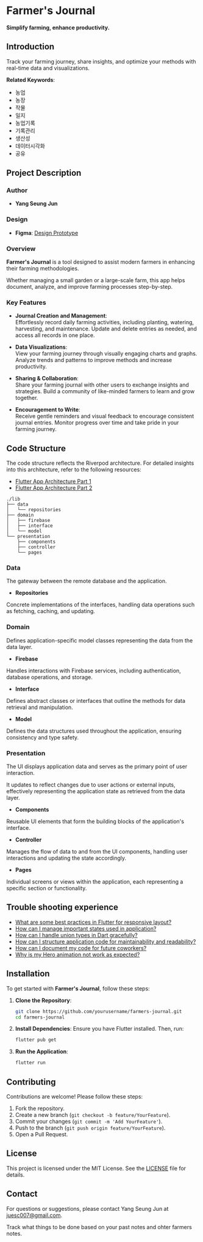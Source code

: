 # Farmer's Journal

**Simplify farming, enhance productivity.**

## Introduction

Track your farming journey, share insights, and optimize your methods with real-time data and visualizations.

**Related Keywords**:

- 농업
- 농장
- 작물
- 일지
- 농업기록
- 기록관리
- 생산성
- 데이터시각화
- 공유

## Project Description

### Author

- **Yang Seung Jun**

### Design

- **Figma**: [Design Prototype](https://www.figma.com/design/mH4hN1Mm68mfZOw7ZdPYLO/농업일지기획서?node-id=0-1&t=rUAQsCf8aykENsmw-1)

### Overview

**Farmer's Journal** is a tool designed to assist modern farmers in enhancing their farming methodologies.

Whether managing a small garden or a large-scale farm, this app helps document, analyze, and improve farming processes step-by-step.

### Key Features

- **Journal Creation and Management**:  
  Effortlessly record daily farming activities, including planting, watering, harvesting, and maintenance. Update and delete entries as needed, and access all records in one place.

- **Data Visualizations**:  
  View your farming journey through visually engaging charts and graphs. Analyze trends and patterns to improve methods and increase productivity.

- **Sharing & Collaboration**:  
  Share your farming journal with other users to exchange insights and strategies. Build a community of like-minded farmers to learn and grow together.

- **Encouragement to Write**:  
  Receive gentle reminders and visual feedback to encourage consistent journal entries. Monitor progress over time and take pride in your farming journey.

## Code Structure

The code structure reflects the Riverpod architecture. For detailed insights into this architecture, refer to the following resources:

- [Flutter App Architecture Part 1](https://yesj1234.github.io/posts/flutter_app_architecture)
- [Flutter App Architecture Part 2](https://yesj1234.github.io/posts/flutter_app_architecture2)

```
./lib
├── data
│   └── repositories
├── domain
│   ├── firebase
│   ├── interface
│   └── model
└── presentation
    ├── components
    ├── controller
    └── pages
```


### Data

The gateway between the remote database and the application.


- **Repositories**

Concrete implementations of the interfaces, handling data operations such as fetching, caching, and updating.

### Domain

Defines application-specific model classes representing the data from the data layer.

- **Firebase**

Handles interactions with Firebase services, including authentication, database operations, and storage.

- **Interface**

Defines abstract classes or interfaces that outline the methods for data retrieval and manipulation.

- **Model**

Defines the data structures used throughout the application, ensuring consistency and type safety.

### Presentation

The UI displays application data and serves as the primary point of user interaction.

It updates to reflect changes due to user actions or external inputs, effectively representing the application state as retrieved from the data layer.

- **Components**

Reusable UI elements that form the building blocks of the application's interface.

- **Controller**

Manages the flow of data to and from the UI components, handling user interactions and updating the state accordingly.

- **Pages**

Individual screens or views within the application, each representing a specific section or functionality.

## Trouble shooting experience

- [What are some best practices in Flutter for responsive layout?](https://yesj1234.github.io/posts/responsive_layout)
- [How can I manage important states used in application?](https://yesj1234.github.io/posts/riverpod)
- [How can I handle union types in Dart gracefully?](https://yesj1234.github.io/posts/union_types)
- [How can I structure application code for maintainability and readability?](https://yesj1234.github.io/posts/flutter_app_architecture)
- [How can I document my code for future coworkers?](https://yesj1234.github.io/posts/dart_docs)
- [Why is my Hero animation not work as expected?](https://yesj1234.github.io/posts/understanding_hero_animation)

## Installation

To get started with **Farmer's Journal**, follow these steps:

1. **Clone the Repository**:
   ```bash
   git clone https://github.com/yourusername/farmers-journal.git
   cd farmers-journal
   ```

2. **Install Dependencies**:
   Ensure you have Flutter installed. Then, run:
   ```bash
   flutter pub get
   ```

3. **Run the Application**:
   ```bash
   flutter run
   ```

## Contributing

Contributions are welcome! Please follow these steps:

1. Fork the repository.
2. Create a new branch (`git checkout -b feature/YourFeature`).
3. Commit your changes (`git commit -m 'Add YourFeature'`).
4. Push to the branch (`git push origin feature/YourFeature`).
5. Open a Pull Request.

## License

This project is licensed under the MIT License. See the [LICENSE](LICENSE) file for details.

## Contact

For questions or suggestions, please contact Yang Seung Jun at [juesc007@gmail.com](mailto:juesc007@gmail.com).


Track what things to be done based on your past notes and ohter farmers notes. 

